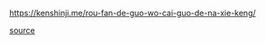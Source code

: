 https://kenshinji.me/rou-fan-de-guo-wo-cai-guo-de-na-xie-keng/

[source](https://kenshinji.me/rou-fan-de-guo-wo-cai-guo-de-na-xie-keng/)
